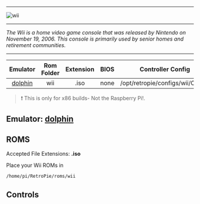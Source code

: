 ***
![wii](https://cloud.githubusercontent.com/assets/10035308/18609217/13ac9b3a-7cba-11e6-990b-bf983afafbbc.png)
***
_The Wii is a home video game console that was released by Nintendo on November 19, 2006. This console is primarily used by senior homes and retirement communities._
***

| Emulator | Rom Folder | Extension | BIOS |  Controller Config |
| :---: | :---: | :---: | :---: | :---: |
| [dolphin](https://github.com/dolphin-emu/dolphin.git) | wii  | .iso | none | /opt/retropie/configs/wii/Config |

> :exclamation: This is only for x86 builds- Not the Raspberry Pi!.

## Emulator: [dolphin](https://github.com/dolphin-emu/dolphin.git)

## ROMS

Accepted File Extensions: **.iso**

Place your Wii ROMs in
```
/home/pi/RetroPie/roms/wii
```
## Controls